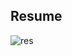 ## Resume
![res]([https://github.com/AlipYalikun/Resume/assets/101720201/fa4ae1fd-040c-4442-b8d6-f0702b09182f](https://github.com/AlipYalikun/Resume/blob/main/AlipResumeFinalCOPY.pdf))
